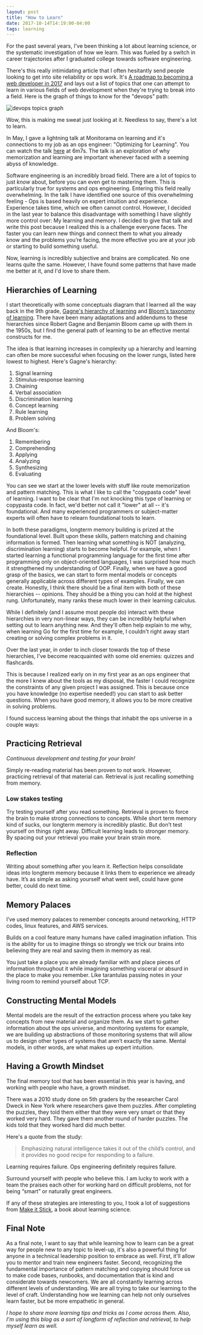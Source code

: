 ```yaml
---
layout: post
title: "How to Learn"
date: 2017-10-14T14:19:00-04:00
tags: learning
---
```


For the past several years, I've been thinking a lot about learning science, or the systematic investigation of how we learn. This was fueled by a switch in career trajectories after I graduated college towards software engineering.

There's this really intimidating article that I often hesitantly send people looking to get into site reliability or ops work. It's [A roadmap to becoming a web developer in 2017](https://medium.freecodecamp.org/a-roadmap-to-becoming-a-web-developer-in-2017-b6ac3dddd0cf) and lays out a list of topics that one can attempt to learn in various fields of web development when they're trying to break into a field. Here is the graph of things to know for the "devops" path:

![devops topics graph](https://cdn-images-1.medium.com/max/2000/1*Qc0PqmXenUZmRvnkMh9AoQ.png)

Wow, this is making me sweat just looking at it. Needless to say, there's a lot to learn.

In May, I gave a lightning talk at Monitorama on learning and it's connections to my job as an ops engineer: "Optimizing for Learning". You can watch the talk [here](https://vimeo.com/221064922) at 6m7s. The talk is an exploration of why memorization and learning are important whenever faced with a seeming abyss of knowledge.

Software engineering is an incredibly broad field. There are a lot of topics to just _know_ about, before you can even get to mastering them. This is particularly true for systems and ops engineering. Entering this field really overwhelming. In the talk I have identified one source of this overwhelming feeling - Ops is based heavily on expert intuition and experience. Experience takes time, which we often cannot control. However, I decided in the last year to balance this disadvantage with something I have slightly more control over: My learning and memory. I decided to give that talk and write this post because I realized this is a challenge everyone faces. The faster you can learn new things and connect them to what you already know and the problems you’re facing, the more effective you are at your job or starting to build something useful.

Now, learning is incredibly subjective and brains are complicated. No one learns quite the same. However, I have found some patterns that have made me better at it, and I'd love to share them.

## Hierarchies of Learning

I start theoretically with some conceptuals diagram that I learned all the way back in the 9th grade, [Gagne's hierarchy of learning](https://www2.rgu.ac.uk/celt/pgcerttlt/how/how4a.htm) and [Bloom's taxonomy of learning](https://en.wikipedia.org/wiki/Bloom%27s_taxonomy). There have been many adaptations and addendums to these hierarchies since Robert Gagne and Benjamin Bloom came up with them in the 1950s, but I find the general path of learning to be an effective mental constructs for me.

The idea is that learning increases in complexity up a hierarchy and learning can often be more successful when focusing on the lower rungs, listed here lowest to highest. Here's Gagne's hierarchy:

1. Signal learning
1. Stimulus-response learning
1. Chaining
1. Verbal association
1. Discrimination learning
1. Concept learning
1. Rule learning
1. Problem solving

And Bloom's:

1. Remembering
1. Comprehending
1. Applying
1. Analyzing
1. Synthesizing
1. Evaluating

You can see we start at the lower levels with stuff like route memorization and pattern matching. This is what I like to call the "copypasta code" level of learning. I want to be clear that I'm not knocking this type of learning or copypasta code. In fact, we'd better not call it "lower" at all -- it's foundational. And many experienced programmers or subject-matter experts will often have to relearn foundational tools to learn.

In both these paradigms, longterm memory building is prized at the foundational level. Built upon these skills, pattern matching and chaining information is formed. Then learning what something is NOT (analyzing, discrimination learning) starts to become helpful. For example, when I started learning a functional programming language for the first time after programming only on object-oriented languages, I was surprised how much it strengthened my understanding of OOP. Finally, when we have a good grasp of the basics, we can start to form mental models or concepts generally applicable across different types of examples. Finally, we can create. Honestly, I think there should be a final item with both of these hierarchies -- opinions. They should be a thing you can hold at the highest rung. Unfortunately, many ranks these much lower in their learning calculus.

While I definitely (and I assume most people do) interact with these hierarchies in very non-linear ways, they can be incredibly helpful when setting out to learn anything new. And they'll often help explain to me why, when learning Go for the first time for example, I couldn't right away start creating or solving complex problems in it.

Over the last year, in order to inch closer towards the top of these hierarchies, I've become reacquainted with some old enemies: quizzes and flashcards.

This is because I realized early on in my first year as an ops engineer that the more I knew about the tools as my disposal, the faster I could recognize the constraints of any given project I was assigned. This is because once you have knowledge (no expertise needed!) you can start to ask better questions. When you have good memory, it allows you to be more creative in solving problems.

I found success learning about the things that inhabit the ops universe in a couple ways:

## Practicing Retrieval

_Continuous development and testing for your brain!_

Simply re-reading material has been proven to not work. However, practicing retrieval of that material can. Retrieval is just recalling something from memory.

### Low stakes testing

Try testing yourself after you read something. Retrieval is proven to force the brain to make strong connections to concepts. While short term memory kind of sucks, our longterm memory is incredibly plastic. But don’t test yourself on things right away. Difficult learning leads to stronger memory. By spacing out your retrieval you make your brain strain more.

### Reflection

Writing about something after you learn it. Reflection helps consolidate ideas into longterm memory because it links them to experience we already have. It’s as simple as asking yourself what went well, could have gone better, could do next time.

## Memory Palaces

I’ve used memory palaces to remember concepts around networking, HTTP codes, linux features, and AWS services.

Builds on a cool feature many humans have called imagination inflation. This is the ability for us to imagine things so strongly we trick our brains into believing they are real and saving them in memory as real.

You just take a place you are already familiar with and place pieces of information throughout it while imagining something visceral or absurd in the place to make you remember. Like tarantulas passing notes in your living room to remind yourself about TCP.

## Constructing Mental Models

Mental models are the result of the extraction process where you take key concepts from new material and organize them. As we start to gather information about the ops universe, and monitoring systems for example, we are building up abstractions of those monitoring systems that will allow us to design other types of systems that aren’t exactly the same. Mental models, in other words, are what makes up expert intuition. 

## Having a Growth Mindset

The final memory tool that has been essential in this year is having, and working with people who have, a growth mindset.

There was a 2010 study done on 5th graders by the researcher Carol Dweck in New York where researchers gave them puzzles. After completing the puzzles, they told them either that they were very smart or that they worked very hard. They gave them another round of harder puzzles. The kids told that they worked hard did much better.

Here's a quote from the study:

> Emphasizing natural intelligence takes it out of the child’s control, and it provides no good recipe for responding to a failure.

Learning requires failure. Ops engineering definitely requires failure.

Surround yourself with people who believe this. I am lucky to work with a team the praises each other for working hard on difficult problems, not for being “smart” or naturally great engineers.

If any of these strategies are interesting to you, I took a lot of suggestions from [Make it Stick](https://www.amazon.com/Make-Stick-Science-Successful-Learning/dp/0674729013), a book about learning science.

## Final Note

As a final note, I want to say that while learning how to learn can be a great way for people new to any topic to level-up, it's also a powerful thing for anyone in a technical leadership position to embrace as well. First, it'll allow you to mentor and train new engineers faster. Second, recognizing the fundamental importance of pattern matching and copying should force us to make code bases, runbooks, and documentation that is kind and considerate towards newcomers. We are all constantly learning across different levels of understanding. We are all trying to take our learning to the level of craft. Understanding how we learning can help not only ourselves learn faster, but be more empathetic in general.

_I hope to share more learning tips and tricks as I come across them. Also, I'm using this blog as a sort of longform of reflection and retrieval, to help myself learn as well._
